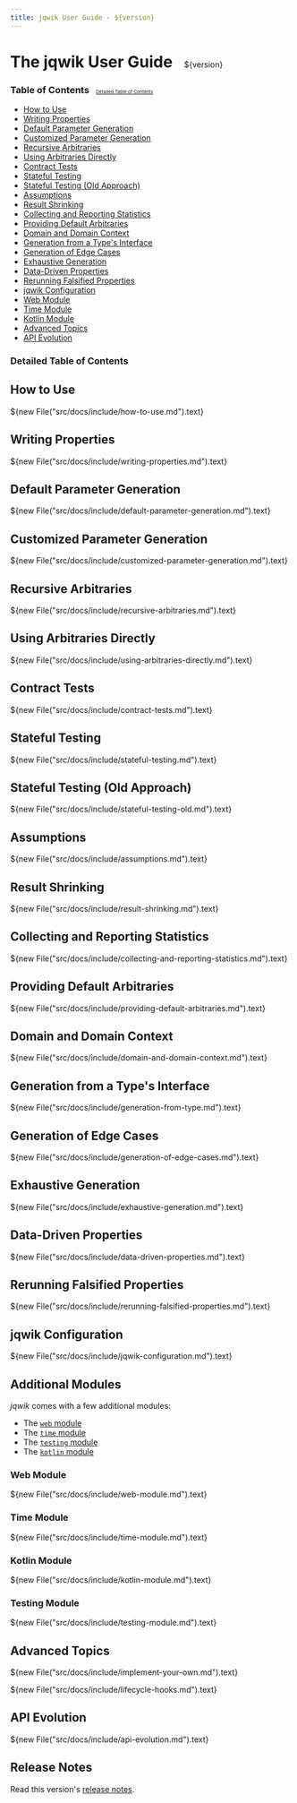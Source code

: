 ```yaml
---
title: jqwik User Guide - ${version}
---
```

<h1>The jqwik User Guide
<span style="padding-left:1em;font-size:50%;font-weight:lighter">${version}</span>
</h1>

<h3>Table of Contents
<span style="padding-left:1em;font-size:50%;font-weight:lighter">
    <a href="#detailed-table-of-contents">Detailed Table of Contents</a>
</span>
</h3>

- [How to Use](#how-to-use)
- [Writing Properties](#writing-properties)
- [Default Parameter Generation](#default-parameter-generation)
- [Customized Parameter Generation](#customized-parameter-generation)
- [Recursive Arbitraries](#recursive-arbitraries)
- [Using Arbitraries Directly](#using-arbitraries-directly)
- [Contract Tests](#contract-tests)
- [Stateful Testing](#stateful-testing)
- [Stateful Testing (Old Approach)](#stateful-testing-old-approach)
- [Assumptions](#assumptions)
- [Result Shrinking](#result-shrinking)
- [Collecting and Reporting Statistics](#collecting-and-reporting-statistics)
- [Providing Default Arbitraries](#providing-default-arbitraries)
- [Domain and Domain Context](#domain-and-domain-context)
- [Generation from a Type's Interface](#generation-from-a-types-interface)
- [Generation of Edge Cases](#generation-of-edge-cases)
- [Exhaustive Generation](#exhaustive-generation)
- [Data-Driven Properties](#data-driven-properties)
- [Rerunning Falsified Properties](#rerunning-falsified-properties)
- [jqwik Configuration](#jqwik-configuration)
- [Web Module](#web-module)
- [Time Module](#time-module)
- [Kotlin Module](#kotlin-module)
- [Advanced Topics](#advanced-topics)
- [API Evolution](#api-evolution)


<!-- use `doctoc --maxlevel 4 user-guide.md` to recreate the TOC -->
<!-- START doctoc generated TOC please keep comment here to allow auto update -->
<!-- DON'T EDIT THIS SECTION, INSTEAD RE-RUN doctoc TO UPDATE -->
### Detailed Table of Contents  


<!-- END doctoc generated TOC please keep comment here to allow auto update -->


## How to Use

${new File("src/docs/include/how-to-use.md").text}


## Writing Properties

${new File("src/docs/include/writing-properties.md").text}


## Default Parameter Generation

${new File("src/docs/include/default-parameter-generation.md").text}


## Customized Parameter Generation

${new File("src/docs/include/customized-parameter-generation.md").text}


## Recursive Arbitraries

${new File("src/docs/include/recursive-arbitraries.md").text}


## Using Arbitraries Directly

${new File("src/docs/include/using-arbitraries-directly.md").text}


## Contract Tests

${new File("src/docs/include/contract-tests.md").text}


## Stateful Testing

${new File("src/docs/include/stateful-testing.md").text}


## Stateful Testing (Old Approach)

${new File("src/docs/include/stateful-testing-old.md").text}


## Assumptions

${new File("src/docs/include/assumptions.md").text}


## Result Shrinking

${new File("src/docs/include/result-shrinking.md").text}


## Collecting and Reporting Statistics

${new File("src/docs/include/collecting-and-reporting-statistics.md").text}


## Providing Default Arbitraries

${new File("src/docs/include/providing-default-arbitraries.md").text}

 
## Domain and Domain Context

${new File("src/docs/include/domain-and-domain-context.md").text}


## Generation from a Type's Interface

${new File("src/docs/include/generation-from-type.md").text}


## Generation of Edge Cases

${new File("src/docs/include/generation-of-edge-cases.md").text}


## Exhaustive Generation

${new File("src/docs/include/exhaustive-generation.md").text}


## Data-Driven Properties

${new File("src/docs/include/data-driven-properties.md").text}


## Rerunning Falsified Properties

${new File("src/docs/include/rerunning-falsified-properties.md").text}


## jqwik Configuration

${new File("src/docs/include/jqwik-configuration.md").text}


## Additional Modules

_jqwik_ comes with a few additional modules:

- The [`web` module](#web-module)
- The [`time` module](#time-module)
- The [`testing` module](#testing-module)
- The [`kotlin` module](#kotlin-module)

### Web Module

${new File("src/docs/include/web-module.md").text}

### Time Module

${new File("src/docs/include/time-module.md").text}

### Kotlin Module

${new File("src/docs/include/kotlin-module.md").text}

### Testing Module

${new File("src/docs/include/testing-module.md").text}


## Advanced Topics

${new File("src/docs/include/implement-your-own.md").text}

${new File("src/docs/include/lifecycle-hooks.md").text}

## API Evolution

${new File("src/docs/include/api-evolution.md").text}


## Release Notes

Read this version's [release notes](/release-notes.html#${releaseNotesVersion}).
